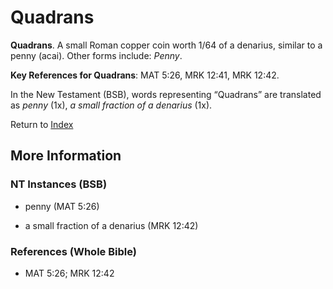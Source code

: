 # Quadrans
**Quadrans**. 
A small Roman copper coin worth 1/64 of a denarius, similar to a penny (acai). 
Other forms include: 
*Penny*. 


**Key References for Quadrans**: 
MAT 5:26, MRK 12:41, MRK 12:42. 




In the New Testament (BSB), words representing “Quadrans” are translated as 
*penny* (1x), *a small fraction of a denarius* (1x). 


Return to [Index](00-Index.md)

## More Information

### NT Instances (BSB)

* penny (MAT 5:26)

* a small fraction of a denarius (MRK 12:42)



### References (Whole Bible)

* MAT 5:26; MRK 12:42



